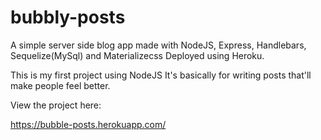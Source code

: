 # bubbly-posts
A simple server side blog app made with NodeJS, Express, Handlebars, Sequelize(MySql) and Materializecss
Deployed using Heroku.

This is my first project using NodeJS
It's basically for writing posts that'll make people feel better.

View the project here:

https://bubble-posts.herokuapp.com/
